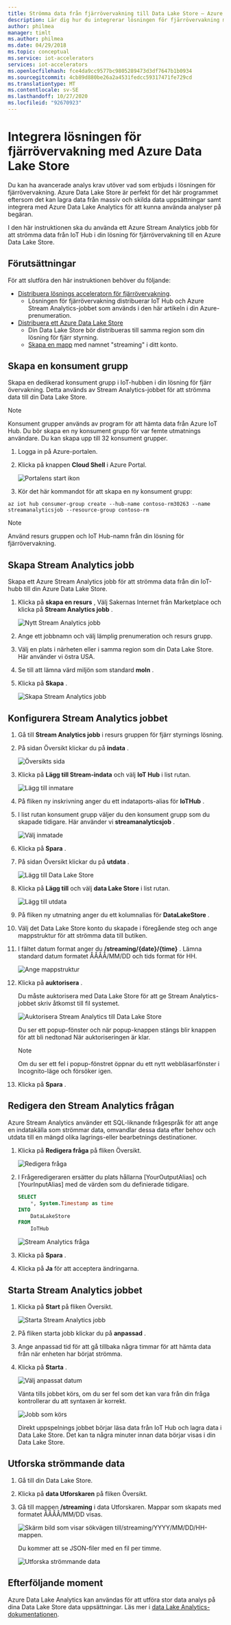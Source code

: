 ```yaml
---
title: Strömma data från fjärrövervakning till Data Lake Store – Azure | Microsoft Docs
description: Lär dig hur du integrerar lösningen för fjärrövervakning med Azure Data Lake Store att använda ett Azure Stream Analytics jobb.
author: philmea
manager: timlt
ms.author: philmea
ms.date: 04/29/2018
ms.topic: conceptual
ms.service: iot-accelerators
services: iot-accelerators
ms.openlocfilehash: fce4da9cc9577bc9805289473d3df7647b1b0934
ms.sourcegitcommit: 4cb89d880be26a2a4531fedcc59317471fe729cd
ms.translationtype: MT
ms.contentlocale: sv-SE
ms.lasthandoff: 10/27/2020
ms.locfileid: "92670923"
---
```

# <a name="integrate-the-remote-monitoring-solution-with-azure-data-lake-store"></a>Integrera lösningen för fjärrövervakning med Azure Data Lake Store

Du kan ha avancerade analys krav utöver vad som erbjuds i lösningen för fjärrövervakning. Azure Data Lake Store är perfekt för det här programmet eftersom det kan lagra data från massiv och skilda data uppsättningar samt integrera med Azure Data Lake Analytics för att kunna använda analyser på begäran.

I den här instruktionen ska du använda ett Azure Stream Analytics jobb för att strömma data från IoT Hub i din lösning för fjärrövervakning till en Azure Data Lake Store.

## <a name="prerequisites"></a>Förutsättningar

För att slutföra den här instruktionen behöver du följande:

* [Distribuera lösnings acceleratorn för fjärrövervakning](quickstart-remote-monitoring-deploy.md).
  * Lösningen för fjärrövervakning distribuerar IoT Hub och Azure Stream Analytics-jobbet som används i den här artikeln i din Azure-prenumeration.
* [Distribuera ett Azure Data Lake Store](../data-lake-store/data-lake-store-get-started-portal.md)
  * Din Data Lake Store bör distribueras till samma region som din lösning för fjärr styrning.
  * [Skapa en mapp](../data-lake-store/data-lake-store-get-started-portal.md#createfolder) med namnet "streaming" i ditt konto.

## <a name="create-a-consumer-group"></a>Skapa en konsument grupp

Skapa en dedikerad konsument grupp i IoT-hubben i din lösning för fjärr övervakning. Detta används av Stream Analytics-jobbet för att strömma data till din Data Lake Store.

> [!NOTE]
> Konsument grupper används av program för att hämta data från Azure IoT Hub. Du bör skapa en ny konsument grupp för var femte utmatnings användare. Du kan skapa upp till 32 konsument grupper.

1. Logga in på Azure-portalen.

1. Klicka på knappen **Cloud Shell** i Azure Portal.

    ![Portalens start ikon](./media/iot-accelerators-integrate-data-lake/portal-launch-icon.png)

1. Kör det här kommandot för att skapa en ny konsument grupp:

```azurecli-interactive
az iot hub consumer-group create --hub-name contoso-rm30263 --name streamanalyticsjob --resource-group contoso-rm
```

> [!NOTE]
> Använd resurs gruppen och IoT Hub-namn från din lösning för fjärrövervakning.

## <a name="create-stream-analytics-job"></a>Skapa Stream Analytics jobb

Skapa ett Azure Stream Analytics jobb för att strömma data från din IoT-hubb till din Azure Data Lake Store.

1. Klicka på **skapa en resurs** , Välj Sakernas Internet från Marketplace och klicka på **Stream Analytics jobb** .

    ![Nytt Stream Analytics jobb](./media/iot-accelerators-integrate-data-lake/new-stream-analytics-job.png)

1. Ange ett jobbnamn och välj lämplig prenumeration och resurs grupp.

1. Välj en plats i närheten eller i samma region som din Data Lake Store. Här använder vi östra USA.

1. Se till att lämna värd miljön som standard **moln** .

1. Klicka på **Skapa** .

    ![Skapa Stream Analytics jobb](./media/iot-accelerators-integrate-data-lake/create-stream-analytics-job.png)

## <a name="configure-the-stream-analytics-job"></a>Konfigurera Stream Analytics jobbet

1. Gå till **Stream Analytics jobb** i resurs gruppen för fjärr styrnings lösning.

1. På sidan Översikt klickar du på **indata** .

    ![Översikts sida](./media/iot-accelerators-integrate-data-lake/stream-analytics-overview.png)

1. Klicka på **Lägg till Stream-indata** och välj **IoT Hub** i list rutan.

    ![Lägg till inmatare](./media/iot-accelerators-integrate-data-lake/stream-analytics-add-input.png)

1. På fliken ny inskrivning anger du ett indataports-alias för **IoTHub** .

1. I list rutan konsument grupp väljer du den konsument grupp som du skapade tidigare. Här använder vi **streamanalyticsjob** .

    ![Välj inmatade](./media/iot-accelerators-integrate-data-lake/stream-analytics-new-input.png)

1. Klicka på **Spara** .

1. På sidan Översikt klickar du på **utdata** .

    ![Lägg till Data Lake Store](./media/iot-accelerators-integrate-data-lake/stream-analytics-overview-2.png)

1. Klicka på **Lägg till** och välj **data Lake Store** i list rutan.

    ![Lägg till utdata](./media/iot-accelerators-integrate-data-lake/stream-analytics-output.png)

1. På fliken ny utmatning anger du ett kolumnalias för **DataLakeStore** .

1. Välj det Data Lake Store konto du skapade i föregående steg och ange mappstruktur för att strömma data till butiken.

1. I fältet datum format anger du **/streaming/{date}/{time}** . Lämna standard datum formatet ÅÅÅÅ/MM/DD och tids format för HH.

    ![Ange mappstruktur](./media/iot-accelerators-integrate-data-lake/stream-analytics-new-output.png)

1. Klicka på **auktorisera** .

    Du måste auktorisera med Data Lake Store för att ge Stream Analytics-jobbet skriv åtkomst till fil systemet.

    ![Auktorisera Stream Analytics till Data Lake Store](./media/iot-accelerators-integrate-data-lake/stream-analytics-out-authorize.png)

    Du ser ett popup-fönster och när popup-knappen stängs blir knappen för att bli nedtonad När auktoriseringen är klar.

    > [!NOTE]
    > Om du ser ett fel i popup-fönstret öppnar du ett nytt webbläsarfönster i Incognito-läge och försöker igen.

1. Klicka på **Spara** .

## <a name="edit-the-stream-analytics-query"></a>Redigera den Stream Analytics frågan

Azure Stream Analytics använder ett SQL-liknande frågespråk för att ange en indatakälla som strömmar data, omvandlar dessa data efter behov och utdata till en mängd olika lagrings-eller bearbetnings destinationer.

1. Klicka på **Redigera fråga** på fliken Översikt.

    ![Redigera fråga](./media/iot-accelerators-integrate-data-lake/stream-analytics-edit-query.png)

1. I Frågeredigeraren ersätter du plats hållarna [YourOutputAlias] och [YourInputAlias] med de värden som du definierade tidigare.

    ```sql
    SELECT
        *, System.Timestamp as time
    INTO
        DataLakeStore
    FROM
        IoTHub
    ```

    ![Stream Analytics fråga](./media/iot-accelerators-integrate-data-lake/stream-analytics-query.png)

1. Klicka på **Spara** .
1. Klicka på **Ja** för att acceptera ändringarna.

## <a name="start-the-stream-analytics-job"></a>Starta Stream Analytics jobbet

1. Klicka på **Start** på fliken Översikt.

    ![Starta Stream Analytics jobb](./media/iot-accelerators-integrate-data-lake/stream-analytics-start.png)

1. På fliken starta jobb klickar du på **anpassad** .

1. Ange anpassad tid för att gå tillbaka några timmar för att hämta data från när enheten har börjat strömma.

1. Klicka på **Starta** .

    ![Välj anpassat datum](./media/iot-accelerators-integrate-data-lake/stream-analytics-start-custom.png)

    Vänta tills jobbet körs, om du ser fel som det kan vara från din fråga kontrollerar du att syntaxen är korrekt.

    ![Jobb som körs](./media/iot-accelerators-integrate-data-lake/stream-analytics-running.png)

    Direkt uppspelnings jobbet börjar läsa data från IoT Hub och lagra data i Data Lake Store. Det kan ta några minuter innan data börjar visas i din Data Lake Store.

## <a name="explore-the-streaming-data"></a>Utforska strömmande data

1. Gå till din Data Lake Store.

1. Klicka på **data Utforskaren** på fliken Översikt.

1. Gå till mappen **/streaming** i data Utforskaren. Mappar som skapats med formatet ÅÅÅÅ/MM/DD visas.

    ![Skärm bild som visar sökvägen till/streaming/YYYY/MM/DD/HH-mappen.](./media/iot-accelerators-integrate-data-lake/data-lake-store-data-explorer.png)

    Du kommer att se JSON-filer med en fil per timme.

    ![Utforska strömmande data](./media/iot-accelerators-integrate-data-lake/data-lake-store-file-preview.png)

## <a name="next-steps"></a>Efterföljande moment

Azure Data Lake Analytics kan användas för att utföra stor data analys på dina Data Lake Store data uppsättningar. Läs mer i [data Lake Analytics-dokumentationen](../data-lake-analytics/index.yml).